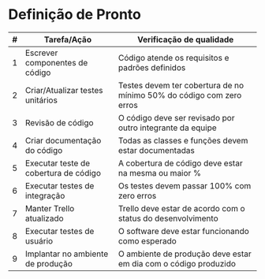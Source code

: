 
# Definição de Pronto
| # | Tarefa/Ação                           | Verificação de qualidade                                             |
|---|---------------------------------------|----------------------------------------------------------------------|
| 1 | Escrever componentes de código        | Código atende os requisitos e padrões definidos                      |
| 2 | Criar/Atualizar testes unitários      | Testes devem ter cobertura de no mínimo 50% do código com zero erros |
| 3 | Revisão de código                     | O código deve ser revisado por outro integrante da equipe            |
| 4 | Criar documentação do código          | Todas as classes e funções devem estar documentadas                  |
| 5 | Executar teste de cobertura de código | A cobertura de código deve estar na mesma ou maior %                 |
| 6 | Executar testes de integração         | Os testes devem passar 100% com zero erros                           |
| 7 | Manter Trello atualizado              | Trello deve estar de acordo com o status do desenvolvimento          |
| 8 | Executar testes de usuário            | O software deve estar funcionando como esperado                      |
| 9 | Implantar no ambiente de produção     | O ambiente de produção deve estar em dia com o código produzido      |
